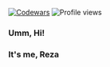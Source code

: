 
[![Codewars](https://www.codewars.com/users/Mzzqq/badges/small)](https://www.codewars.com/users/Mzzqq/)
![Profile views](https://komarev.com/ghpvc/?username=Mzzqq&color=blue)
<br/>
### Umm, Hi! 
### It's me, Reza

<!--
**Mzzqq/Mzzqq** is a ✨ _special_ ✨ repository because its `README.md` (this file) appears on your GitHub profile.

Here are some ideas to get you started:

- 🔭 I’m currently working on ...
- 🌱 I’m currently learning ...
- 👯 I’m looking to collaborate on ...
- 🤔 I’m looking for help with ...
- 💬 Ask me about ...
- 📫 How to reach me: ...
- 😄 Pronouns: ...
- ⚡ Fun fact: ...
-->
